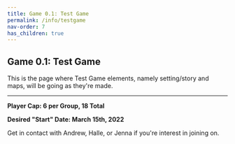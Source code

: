 ```yaml
---
title: Game 0.1: Test Game
permalink: /info/testgame
nav-order: 7
has_children: true
---
```


## Game 0.1: Test Game

This is the page where Test Game elements, namely setting/story and maps, will be going as they're made.

---

**Player Cap: 6 per Group, 18 Total**

**Desired "Start" Date: March 15th, 2022**

Get in contact with Andrew, Halle, or Jenna if you're interest in joining on.
